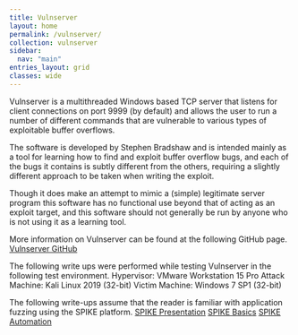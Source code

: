 ```yaml
---
title: Vulnserver
layout: home
permalink: /vulnserver/
collection: vulnserver
sidebar:
  nav: "main"
entries_layout: grid
classes: wide
---
```


Vulnserver is a multithreaded Windows based TCP server that listens for client connections on port 9999 (by default) and allows the user to run a number of different commands that are vulnerable to various types of exploitable buffer overflows.

The software is developed by Stephen Bradshaw and is intended mainly as a tool for learning how to find and exploit buffer overflow bugs, and each of the bugs it contains is subtly different from the others, requiring a slightly different approach to be taken when writing the exploit.

Though it does make an attempt to mimic a (simple) legitimate server program this software has no functional use beyond that of acting as an exploit target, and this software should not generally be run by anyone who is not using it as a learning tool.

More information on Vulnserver can be found at the following GitHub page.
   [Vulnserver GitHub](https://github.com/stephenbradshaw/vulnserver)

The following write ups were performed while testing Vulnserver in the following test environment.
      Hypervisor: VMware Workstation 15 Pro
      Attack Machine: Kali Linux 2019 (32-bit)
      Victim Machine: Windows 7 SP1 (32-bit)


The following write-ups assume that the reader is familiar with application fuzzing using the SPIKE platform.
  [SPIKE Presentation](https://www.blackhat.com/presentations/bh-usa-02/bh-us-02-aitel-spike.ppt)
  [SPIKE Basics](https://resources.infosecinstitute.com/intro-to-fuzzing/)
  [SPIKE Automation](https://resources.infosecinstitute.com/fuzzer-automation-with-spike/)
